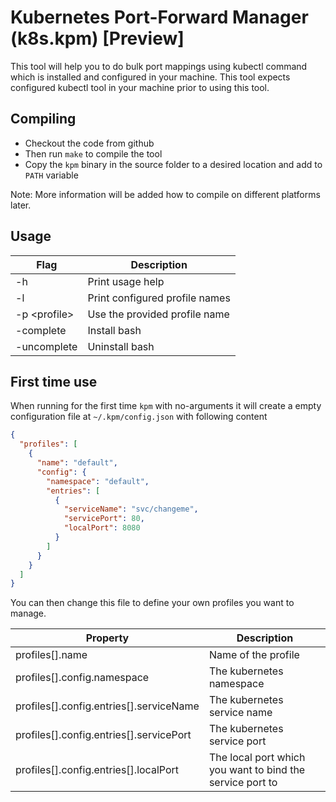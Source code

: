 # Kubernetes Port-Forward Manager (k8s.kpm) \[Preview\]

This tool will help you to do bulk port mappings using kubectl command which is installed and configured in your
machine. This tool expects configured kubectl tool in your machine prior to using this tool.

## Compiling

- Checkout the code from github
- Then run `make` to compile the tool
- Copy the `kpm` binary in the source folder to a desired location and add to `PATH` variable

Note: More information will be added how to compile on different platforms later.

## Usage

| Flag              | Description                       |
|--                 |--                                 |
| -h                | Print usage help                  |
| -l                | Print configured profile names    |
| -p \<profile\>    | Use the provided profile name     |
| -complete         | Install bash|zsh completions      |
| -uncomplete       | Uninstall bash|zsh completions    |

## First time use

When running for the first time `kpm` with no-arguments it will create a empty configuration file at `~/.kpm/config.json` with following content
```json
{
  "profiles": [
    {
      "name": "default",
      "config": {
        "namespace": "default",
        "entries": [
          {
            "serviceName": "svc/changeme",
            "servicePort": 80,
            "localPort": 8080
          }
        ]
      }
    }
  ]
}
```
You can then change this file to define your own profiles you want to manage.

| Property                                  | Description                                               |
|-                                          |-                                                          |  
| profiles[].name                           | Name of the profile                                       |
| profiles[].config.namespace               | The kubernetes namespace                                  |
| profiles[].config.entries[].serviceName   | The kubernetes service name                               |
| profiles[].config.entries[].servicePort   | The kubernetes service port                               |
| profiles[].config.entries[].localPort     | The local port which you want to bind the service port to |
